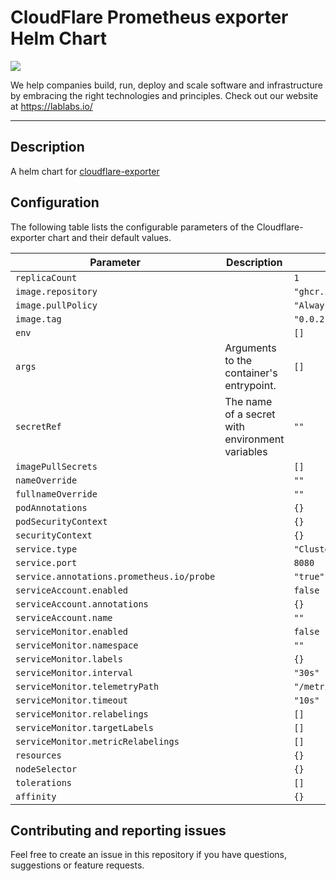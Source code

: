 # CloudFlare Prometheus exporter Helm Chart

[<img src="ll-logo.png">](https://lablabs.io/)

We help companies build, run, deploy and scale software and infrastructure by embracing the right technologies and principles. Check out our website at https://lablabs.io/

---

## Description

A helm chart for [cloudflare-exporter](https://github.com/lablabs/cloudflare-exporter)

## Configuration


The following table lists the configurable parameters of the Cloudflare-exporter chart and their default values.

| Parameter                | Description             | Default        |
| ------------------------ | ----------------------- | -------------- |
| `replicaCount` |  | `1` |
| `image.repository` |  | `"ghcr.io/lablabs/cloudflare_exporter"` |
| `image.pullPolicy` |  | `"Always"` |
| `image.tag` |  | `"0.0.2"` |
| `env` |  | `[]` |
| `args` | Arguments to the container's entrypoint. | `[]` |
| `secretRef` | The name of a secret with environment variables | `""` |
| `imagePullSecrets` |  | `[]` |
| `nameOverride` |  | `""` |
| `fullnameOverride` |  | `""` |
| `podAnnotations` |  | `{}` |
| `podSecurityContext` |  | `{}` |
| `securityContext` |  | `{}` |
| `service.type` |  | `"ClusterIP"` |
| `service.port` |  | `8080` |
| `service.annotations.prometheus.io/probe` |  | `"true"` |
| `serviceAccount.enabled` |  | `false` |
| `serviceAccount.annotations` |  | `{}` |
| `serviceAccount.name` |  | `""` |
| `serviceMonitor.enabled` |  | `false` |
| `serviceMonitor.namespace` |  | `""` |
| `serviceMonitor.labels` |  | `{}` |
| `serviceMonitor.interval` |  | `"30s"` |
| `serviceMonitor.telemetryPath` |  | `"/metrics"` |
| `serviceMonitor.timeout` |  | `"10s"` |
| `serviceMonitor.relabelings` |  | `[]` |
| `serviceMonitor.targetLabels` |  | `[]` |
| `serviceMonitor.metricRelabelings` |  | `[]` |
| `resources` |  | `{}` |
| `nodeSelector` |  | `{}` |
| `tolerations` |  | `[]` |
| `affinity` |  | `{}` |



## Contributing and reporting issues

Feel free to create an issue in this repository if you have questions, suggestions or feature requests.
